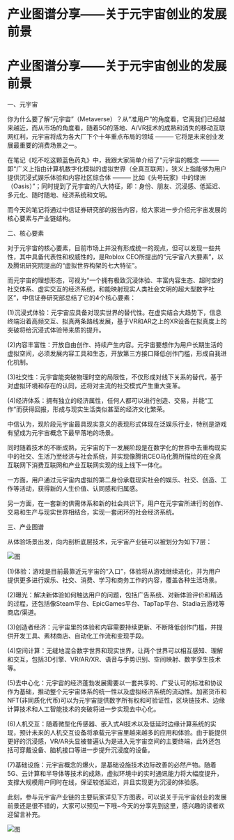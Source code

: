 # 产业图谱分享——关于元宇宙创业的发展前景


# 产业图谱分享——关于元宇宙创业的发展前景

一、元宇宙

你为什么要了解“元宇宙”（Metaverse）？从“准用户”的角度看，它离我们已经越来越近，而从市场的角度看，随着5G的落地、A/VR技术的成熟和消失的移动互联网红利，元宇宙将成为各大厂下个十年重点布局的领域 ——— 它将是未来创业发展最重要的消费场景之一。

在笔记《吃不吃这颗蓝色药丸》中，我跟大家简单介绍了“元宇宙的概念 ——— 即“广义上指由计算机数字化模拟的虚拟世界（全真互联网），狭义上指能够为用户提供沉浸式娱乐体验和内容社区综合体 ——— 比如《头号玩家》中的绿洲（Oasis）”；同时提到了元宇宙的八大特征，即：身份、朋友、沉浸感、低延迟、多元化、随时随地、经济系统和文明。

而今天的笔记将通过中信证券研究部的报告内容，给大家进一步介绍元宇宙发展的核心要素与产业链结构。

二、核心要素

对于元宇宙的核心要素，目前市场上并没有形成统一的观点，但可以发现一些共性，其中具备代表性和权威性的，是Roblox CEO所提出的“元宇宙八大要素”，以及腾讯研究院提出的“虚拟世界构架的七大特征”。

而元宇宙的理想形态，可视为“一个拥有极致沉浸体验、丰富内容生态、超时空的社交体系、虚实交互的经济系统，和能映射现实人类社会文明的超大型数字社区”，中信证券研究部总结了它的4个核心要素：

(1)沉浸式体验：元宇宙应具备对现实世界的替代性。在虚实结合大趋势下，信息终端沿着高频交互、拟真两条路线发展，基于VR和AR之上的XR设备在拟真度上的突破将给沉浸式体验带来质的提升。

(2)内容丰富性：开放自由创作、持续产生内容。元宇宙要想作为用户长期生活的虚拟空间，必须发展内容工具和生态，开放第三方接口降低创作门槛，形成自我进化机制。

(3)社交性：元宇宙能突破物理时空的局限性，不仅形成对线下关系的替代，基于对虚拟环境和存在的认同，还将对主流的社交模式产生重大变革。

(4)经济体系：拥有独立的经济属性，任何人都可以进行创造、交易，并能“工作”而获得回报，形成与现实生活类似甚至的经济文化繁荣。

中信认为，现阶段元宇宙最具现实意义的表现形式体现在泛娱乐行业，特别是游戏有望成为元宇宙概念下最早落地的场景。

同时随着技术的不断成熟，元宇宙的下一发展阶段是在数字化的世界中去重构现实中的社交、生活乃至经济与社会系统，并实现像腾讯CEO马化腾所描绘的在全真互联网下消费互联网和产业互联网实现的线上线下一体化。

一方面，用户通过元宇宙内虚拟的第二身份承载现实社会的娱乐、社交、创造、工作等活动，获得新的人生价值、认同感和归属感。

另一方面，在一套新的供需体系和新的社会共识下，用户在元宇宙所进行的创作、交易和生产与现实世界相结合，实现一套闭环的社会经济系统。

三、产业图谱

从体验场景出发，向内剖析底层技术，元宇宙产业链可以被划分为如下7层：

![图](https://pic3.zhimg.com/80/v2-57afe13808eb81243e0ddba44a07bee6_720w.jpg)

(1)体验：游戏是目前最靠近元宇宙的“入口”，体验将从游戏继续进化，并为用户提供更多进行娱乐、社交、消费、学习和商务工作的内容，覆盖各种生活场景。

(2)曝光：解决新体验如何触达用户的问题，包括广告系统、对新体验评价和精选的过程，还包括像Steam平台、EpicGames平台、TapTap平台、Stadia云游戏等商店/渠道。

(3)创造者经济：元宇宙里的体验和内容需要持续更新、不断降低创作门槛，并提供开发工具、素材商店、自动化工作流和变现手段。

(4)空间计算：无缝地混合数字世界和现实世界，让两个世界可以相互感知、理解和交互，包括3D引擎、VR/AR/XR、语音与手势识别、空间映射、数字孪生技术等。

(5)去中心化：元宇宙的经济蓬勃发展需要以一套共享的、广受认可的标准和协议作为基础，推动整个元宇宙体系的统一性以及虚拟经济系统的流动性。加密货币和NFT(非同质化代币)可以为元宇宙提供数字所有权和可验证性，区块链技术、边缘计算技术和人工智能技术的突破将进一步实现去中心化。

(6)人机交互：随着微型化传感器、嵌入式AI技术以及低延时边缘计算系统的实现，预计未来的人机交互设备将承载元宇宙里越来越多的应用和体验。由于能提供更好的沉浸感，VR/AR头显被普遍认为是进入元宇宙空间的主要终端，此外还包括可穿戴设备、脑机接口等进一步提升沉浸度的设备。

(7)基础设施：元宇宙概念的爆火，是基础设施技术边际改善的必然产物。随着5G、云计算和半导体等技术的成熟，虚拟环境中的实时通讯能力将大幅度提升，支撑大规模用户同时在线，保证较低延迟，并且实现更为沉浸的体验感。

此刻，参与元宇宙产业链的主要玩家详见下方图表，可以说关于元宇宙创业的发展前景还是很不错的，大家可以预见一下哦~今天的分享先到这里，感兴趣的读者欢迎留言补充。

![图](https://pic4.zhimg.com/80/v2-c4048a43c99354c4efb57f2549bcdfb7_720w.jpg)


